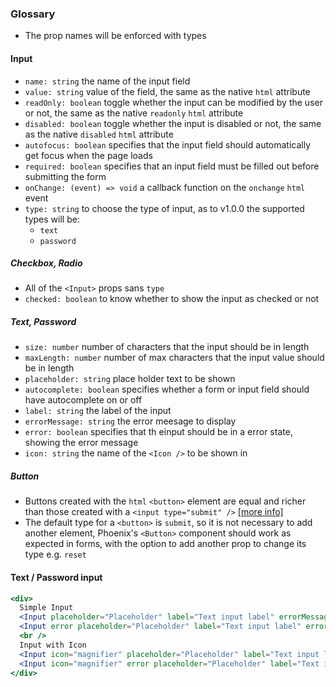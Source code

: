 ### Glossary
- The prop names will be enforced with types

#### Input
- `name: string` the name of the input field
- `value: string` value of the field, the same as the native `html` attribute
- `readOnly: boolean` toggle whether the input can be modified by the user or not, the same as the native `readonly` `html` attribute
- `disabled: boolean` toggle whether the input is disabled or not, the same as the native `disabled` `html` attribute
- `autofocus: boolean` specifies that the input field should automatically get focus when the page loads
- `required: boolean` specifies that an input field must be filled out before submitting the form 
- `onChange: (event) => void` a callback function on the `onchange` `html` event
- `type: string` to choose the type of input, as to v1.0.0 the supported types will be:
  - `text`
  - `password`

##### Checkbox, Radio
- All of the `<Input>` props sans `type`
- `checked: boolean` to know whether to show the input as checked or not

##### Text, Password
- `size: number` number of characters that the input should be in length
- `maxLength: number` number of max characters that the input value should be in length
- `placeholder: string` place holder text to be shown
- `autocomplete: boolean` specifies whether a form or input field should have autocomplete on or off
- `label: string` the label of the input
- `errorMessage: string` the error meesage to display
- `error: boolean` specifies that th einput should be in a error state, showing the error message
- `icon: string` the name of the `<Icon />` to be shown in 

##### Button
- Buttons created with the `html` `<button>` element are equal and richer than those created with a `<input type="submit" />` [[more info]](https://stackoverflow.com/questions/7117639/input-type-submit-vs-button-tag-are-they-interchangeable)
- The default type for a `<button>` is `submit`, so it is not necessary to add another element, Phoenix's `<Button>` component should work as expected in forms, with the option to add another prop to change its type e.g. `reset`

#### Text / Password input
```jsx
<div>
  Simple Input
  <Input placeholder="Placeholder" label="Text input label" errorMessage="Text input error message" />
  <Input error placeholder="Placeholder" label="Text input label" errorMessage="Text input error message"/>
  <br />
  Input with Icon
  <Input icon="magnifier" placeholder="Placeholder" label="Text input label" errorMessage="Text input error message" />
  <Input icon="magnifier" error placeholder="Placeholder" label="Text input label" errorMessage="Text input error message"/>
</div>
```
